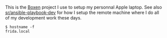 This is the [Boxen][] project I use to setup my personnal Apple laptop. See
also [sr/ansible-playbook-dev][ansible] for how I setup the remote machine
where I do all of my development work these days.

```
$ hostname -f
frida.local
```

[Boxen]: https://github.com/boxen/our-boxen/#our-boxen
[ansible]: https://github.com/sr/ansible-playbook-dev
